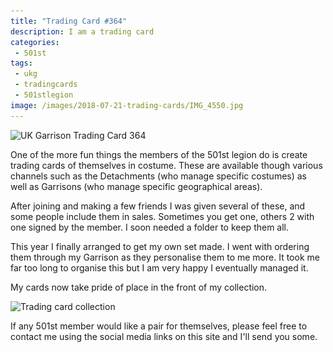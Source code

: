 ```yaml
---
title: "Trading Card #364"
description: I am a trading card
categories:
 - 501st
tags:
 - ukg
 - tradingcards
 - 501stlegion
image: /images/2018-07-21-trading-cards/IMG_4550.jpg
---
```

<img class="padded center"
		alt="UK Garrison Trading Card 364"
		src="/images/2018-07-21-trading-cards/IMG_4550.jpg"
	  srcset="/images/2018-07-21-trading-cards/IMG_4550.jpg 1x, /images/2018-07-21-trading-cards/IMG_4550-2x.jpg 2x" />

One of the more fun things the members of the 501st legion do is create trading cards of themselves in costume.  These are available though various channels such as the Detachments (who manage specific costumes) as well as Garrisons (who manage specific geographical areas).

After joining and making a few friends I was given several of these, and some people include them in sales.  Sometimes you get one, others 2 with one signed by the member.  I soon needed a folder to keep them all.

This year I finally arranged to get my own set made.  I went with ordering them through my Garrison as they personalise them to me more.  It took me far too long to organise this but I am very happy I eventually managed it.

My cards now take pride of place in the front of my collection.

<img class="padded center"
    alt="Trading card collection"
    src="/images/2018-07-21-trading-cards/IMG_4553.jpg"
    srcset="/images/2018-07-21-trading-cards/IMG_4553.jpg 1x, /images/2018-07-21-trading-cards/IMG_4553-2x.jpg 2x" />

If any 501st member would like a pair for themselves, please feel free to contact me using the social media links on this site and I'll send you some.

